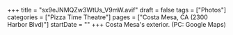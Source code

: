 +++
title = "sx9eJNMQZw3WtUs_V9mW.avif"
draft = false
tags = ["Photos"]
categories = ["Pizza Time Theatre"]
pages = ["Costa Mesa, CA (2300 Harbor Blvd)"]
startDate = ""
+++
Costa Mesa's exterior. (PC: Google Maps)
